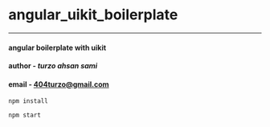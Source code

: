 # angular_uikit_boilerplate

--- 

#### angular boilerplate with uikit 

#### author - *turzo ahsan sami*
#### email - 404turzo@gmail.com


```
npm install 

npm start

```
